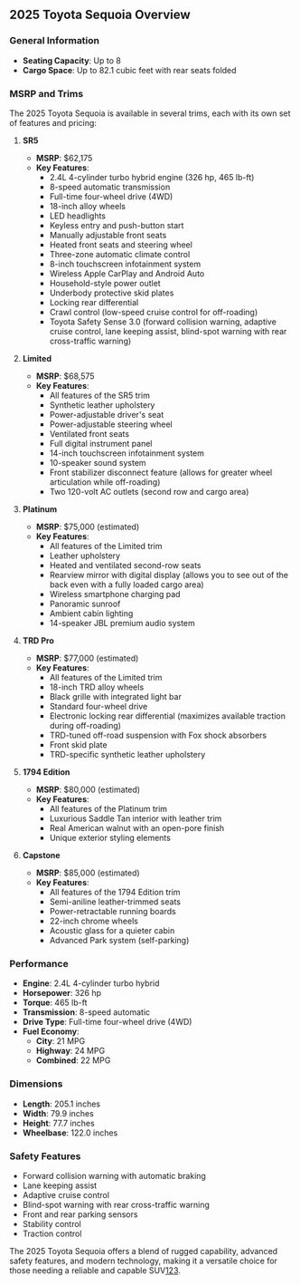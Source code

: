 ## 2025 Toyota Sequoia Overview

### General Information
- **Seating Capacity**: Up to 8
- **Cargo Space**: Up to 82.1 cubic feet with rear seats folded

### MSRP and Trims
The 2025 Toyota Sequoia is available in several trims, each with its own set of features and pricing:

1. **SR5**
   - **MSRP**: $62,175
   - **Key Features**:
     - 2.4L 4-cylinder turbo hybrid engine (326 hp, 465 lb-ft)
     - 8-speed automatic transmission
     - Full-time four-wheel drive (4WD)
     - 18-inch alloy wheels
     - LED headlights
     - Keyless entry and push-button start
     - Manually adjustable front seats
     - Heated front seats and steering wheel
     - Three-zone automatic climate control
     - 8-inch touchscreen infotainment system
     - Wireless Apple CarPlay and Android Auto
     - Household-style power outlet
     - Underbody protective skid plates
     - Locking rear differential
     - Crawl control (low-speed cruise control for off-roading)
     - Toyota Safety Sense 3.0 (forward collision warning, adaptive cruise control, lane keeping assist, blind-spot warning with rear cross-traffic warning)

2. **Limited**
   - **MSRP**: $68,575
   - **Key Features**:
     - All features of the SR5 trim
     - Synthetic leather upholstery
     - Power-adjustable driver's seat
     - Power-adjustable steering wheel
     - Ventilated front seats
     - Full digital instrument panel
     - 14-inch touchscreen infotainment system
     - 10-speaker sound system
     - Front stabilizer disconnect feature (allows for greater wheel articulation while off-roading)
     - Two 120-volt AC outlets (second row and cargo area)

3. **Platinum**
   - **MSRP**: $75,000 (estimated)
   - **Key Features**:
     - All features of the Limited trim
     - Leather upholstery
     - Heated and ventilated second-row seats
     - Rearview mirror with digital display (allows you to see out of the back even with a fully loaded cargo area)
     - Wireless smartphone charging pad
     - Panoramic sunroof
     - Ambient cabin lighting
     - 14-speaker JBL premium audio system

4. **TRD Pro**
   - **MSRP**: $77,000 (estimated)
   - **Key Features**:
     - All features of the Limited trim
     - 18-inch TRD alloy wheels
     - Black grille with integrated light bar
     - Standard four-wheel drive
     - Electronic locking rear differential (maximizes available traction during off-roading)
     - TRD-tuned off-road suspension with Fox shock absorbers
     - Front skid plate
     - TRD-specific synthetic leather upholstery

5. **1794 Edition**
   - **MSRP**: $80,000 (estimated)
   - **Key Features**:
     - All features of the Platinum trim
     - Luxurious Saddle Tan interior with leather trim
     - Real American walnut with an open-pore finish
     - Unique exterior styling elements

6. **Capstone**
   - **MSRP**: $85,000 (estimated)
   - **Key Features**:
     - All features of the 1794 Edition trim
     - Semi-aniline leather-trimmed seats
     - Power-retractable running boards
     - 22-inch chrome wheels
     - Acoustic glass for a quieter cabin
     - Advanced Park system (self-parking)

### Performance
- **Engine**: 2.4L 4-cylinder turbo hybrid
- **Horsepower**: 326 hp
- **Torque**: 465 lb-ft
- **Transmission**: 8-speed automatic
- **Drive Type**: Full-time four-wheel drive (4WD)
- **Fuel Economy**: 
  - **City**: 21 MPG
  - **Highway**: 24 MPG
  - **Combined**: 22 MPG

### Dimensions
- **Length**: 205.1 inches
- **Width**: 79.9 inches
- **Height**: 77.7 inches
- **Wheelbase**: 122.0 inches

### Safety Features
- Forward collision warning with automatic braking
- Lane keeping assist
- Adaptive cruise control
- Blind-spot warning with rear cross-traffic warning
- Front and rear parking sensors
- Stability control
- Traction control

The 2025 Toyota Sequoia offers a blend of rugged capability, advanced safety features, and modern technology, making it a versatile choice for those needing a reliable and capable SUV[1](https://www.edmunds.com/toyota/sequoia/2025/trims/)[2](https://www.toyota.com/sequoia/)[3](https://bing.com/search?q=2025+Toyota+Sequoia+trims+and+features).